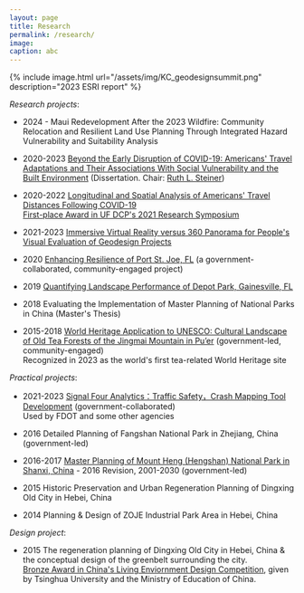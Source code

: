 ```yaml
---
layout: page
title: Research
permalink: /research/
image: 
caption: abc
---
```

{% include image.html url="/assets/img/KC_geodesignsummit.png" description="2023 ESRI report" %}

<!-- If I were advising a young person today... I would say "Take statistics, but remember that the great adventure of statistics is in gathering and using data to solve interesting an important real world problems".  - **Leo Breiman**

{% include image.html url="/assets/img/diamond_head.jpeg" description="discription here" %}

<br />

I am broadly interested in ....
More specifically I'm interested in:

* Official Statistics
* GeoSpatial Analysis  -->

*Research projects*:

* 2024 - Maui Redevelopment After the 2023 Wildfire: Community Relocation and Resilient Land Use Planning Through Integrated Hazard Vulnerability and Suitability Analysis

* 2020-2023 [Beyond the Early Disruption of COVID-19: Americans' Travel Adaptations and Their Associations With Social Vulnerability and the Built Environment](https://www.proquest.com/docview/2880653621?pq-origsite=gscholar&fromopenview=true&sourcetype=Dissertations%20&%20Theses) (Dissertation. Chair: [Ruth L. Steiner](https://dcp.ufl.edu/faculties/ruth-l-steiner/))

<!-- * 2020-2023 Beyond the early disruption of COVID-19: Americans’ travel changes and adaptations (Dissertation)

* 2020-2023 Exploring the relationships between social vulnerability and Americans' travel adaptations beyond the early disruption of COVID-19 (Dissertation)

* 2020-2023 Beyond the early disruption of COVID-19: the association between the built environment and travel adaptations by multi-unit housing residents in Manhattan and the Bronx, NY (Dissertation)  -->

* 2020-2022 [Longitudinal and Spatial Analysis of Americans' Travel Distances Following COVID-19](https://www.sciencedirect.com/science/article/pii/S1361920922002401?via%3Dihub)
  <br />[First-place Award in UF DCP's 2021 Research Symposium](https://dcp.ufl.edu/news/2021symposiumstudentposterwinners/)

* 2021-2023 [Immersive Virtual Reality versus 360 Panorama for People's Visual Evaluation of Geodesign Projects](https://mediaspace.esri.com/media/t/1_tx8ijpki)

* 2020 [Enhancing Resilience of Port St. Joe, FL](https://dcp.ufl.edu/frc/building-a-resilient-urban-park-system-in-port-st-joe/) (a government-collaborated, community-engaged project)

* 2019 [Quantifying Landscape Performance of Depot Park, Gainesville, FL](https://www.landscapeperformance.org/case-study-briefs/depot-park-phases-1-2)
  
* 2018 Evaluating the Implementation of Master Planning of National Parks in China (Master's Thesis)

* 2015-2018 [World Heritage Application to UNESCO: Cultural Landscape of Old Tea Forests of the Jingmai Mountain in Pu’er](https://whc.unesco.org/en/list/1665/) (government-led, community-engaged) <br />Recognized in 2023 as the world's first tea-related World Heritage site


*Practical projects*:

* 2021-2023 [Signal Four Analytics：Traffic Safety，Crash Mapping Tool Development](https://www.geoplan.ufl.edu/portfolio/s4/) (government-collaborated)<br />Used by FDOT and some other agencies
<!-- [Project page](https://www.geoplan.ufl.edu/portfolio/s4/); [Dashboard](https://signal4analytics.com/)--> 

* 2016 Detailed Planning of Fangshan National Park in Zhejiang, China (government-led)

* 2016-2017 [Master Planning of Mount Heng (Hengshan) National Park in Shanxi, China](https://www.pkuplanning.com/html/pic/d/598.html) - 2016 Revision, 2001-2030 (government-led)

* 2015 Historic Preservation and Urban Regeneration Planning of Dingxing Old City in Hebei, China

* 2014 Planning & Design of ZOJE Industrial Park Area in Hebei, China


*Design project*:

* 2015 The regeneration planning of Dingxing Old City in Hebei, China & the conceptual design of the greenbelt surrounding the city.
<br />[Bronze Award in China's Living Enviornment Design Competition](http://www.xuenianjiang.com/apply/opus_list?year=2015), given by Tsinghua University and the Ministry of Education of China.

<!-- *Updated: July 2024* -->
